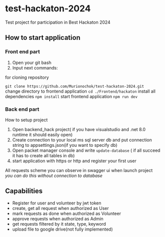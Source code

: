 # test-hackaton-2024

Test project for participation in Best Hackaton 2024

## How to start application

### Front end part

1. Open your git bash
2. Input next commands:

for cloning repository

```git clone https://github.com/Murionochok/test-hackaton-2024.git```
change directory to frontend application
```cd ./Frontend/hackaton```
install all dependencies
```npm install```
start frontend application
```npm run dev```

### Back end part
How to setup project
1. Open backend_hack project( if you have visualstudio and .net 8.0 runtime it should easily open)
2. Create connection to your local ms sql server db and put connection string to appsettings.json(if you want to specify db)
3. Open packet manager console and write 
```update-database``` ( if all succeed it has to create all tables in db)
4. start application with https or http and register your first user

All requests scheme you can observe in swagger ui when launch project
*you can do this without connection to database*
## Capabilities
- Register for user and volunteer by jwt token
- create, get all request when authorized as User
- mark requests as done  when authorized as Volunteer
- approve requests when authorized as Admin
- get requests filtered by it state, type, keyword
- upload file to google drive(not fully implemented)
